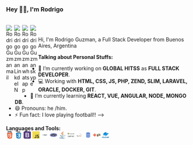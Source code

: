 ### Hey 👋🏽, I'm Rodrigo

<br/>
<a href="mailto:rodrigoluisguzman@gmail.com" target="_blank">
  <img align="left" alt="Rodrigo Guzman mail" width="22px" src="https://cdn.jsdelivr.net/npm/simple-icons@v3/icons/gmail.svg" />
</a>
<a href="https://www.linkedin.com/in/rodrigo-guzman-8b481912/" target="_blank">
  <img align="left" alt="Rodrigo Guzman LinkdeIN" width="22px" src="https://cdn.jsdelivr.net/npm/simple-icons@v3/icons/linkedin.svg" />
</a>
<a href="https://api.whatsapp.com/send?phone=+5491140365765" target="_blank">
  <img align="left" alt="Rodrigo Guzman whatsapp" width="22px" src="https://cdn.jsdelivr.net/npm/simple-icons@v3/icons/whatsapp.svg" />
</a>
<a href="skype:rodrivagoneta30?call" target="_blank">
  <img align="left" alt="Rodrigo Guzman skype" width="22px" src="https://cdn.jsdelivr.net/npm/simple-icons@v3/icons/skype.svg" />
</a>
<br />

Hi, I'm Rodrigo Guzman, a Full Stack Developer from Buenos Aires, Argentina
 
 **Talking about Personal Stuffs:**
- 🔭 I’m currently working on **GLOBAL HITSS** as **FULL STACK DEVELOPER**.
- 💻  Working with **HTML, CSS, JS, PHP, ZEND, SLIM, LARAVEL, ORACLE, DOCKER, GIT**.
- 🌱 I’m currently learning **REACT, VUE, ANGULAR, NODE, MONGO DB**.
- 😄 Pronouns: he /him.
- ⚡ Fun fact: I love playing football!!
-->

**Languages and Tools:**  
<code><img height="20" src="https://raw.githubusercontent.com/github/explore/80688e429a7d4ef2fca1e82350fe8e3517d3494d/topics/html/html.png"></code>
<code><img height="20" src="https://raw.githubusercontent.com/github/explore/80688e429a7d4ef2fca1e82350fe8e3517d3494d/topics/css/css.png"></code>
<code><img height="20" src="https://raw.githubusercontent.com/github/explore/80688e429a7d4ef2fca1e82350fe8e3517d3494d/topics/bootstrap/bootstrap.png"></code>
<code><img height="20" src="https://raw.githubusercontent.com/github/explore/80688e429a7d4ef2fca1e82350fe8e3517d3494d/topics/javascript/javascript.png"></code>
<code><img height="20" src="https://raw.githubusercontent.com/github/explore/80688e429a7d4ef2fca1e82350fe8e3517d3494d/topics/jquery/jquery.png"></code>
<code><img height="20" src="https://raw.githubusercontent.com/github/explore/80688e429a7d4ef2fca1e82350fe8e3517d3494d/topics/php/php.png"></code>
<code><img height="20" src="https://raw.githubusercontent.com/github/explore/80688e429a7d4ef2fca1e82350fe8e3517d3494d/topics/java/java.png"></code>
<code><img height="20" src="https://raw.githubusercontent.com/github/explore/80688e429a7d4ef2fca1e82350fe8e3517d3494d/topics/aspnet/aspnet.png"></code>
<code><img height="20" src="https://raw.githubusercontent.com/github/explore/80688e429a7d4ef2fca1e82350fe8e3517d3494d/topics/mysql/mysql.png"></code>
<code><img height="20" src="https://raw.githubusercontent.com/github/explore/80688e429a7d4ef2fca1e82350fe8e3517d3494d/topics/sql/sql.png"></code>
<code><img height="20" src="https://raw.githubusercontent.com/github/explore/80688e429a7d4ef2fca1e82350fe8e3517d3494d/topics/git/git.png"></code>
<code><img height="20" src="https://raw.githubusercontent.com/github/explore/80688e429a7d4ef2fca1e82350fe8e3517d3494d/topics/docker/docker.png"></code>
